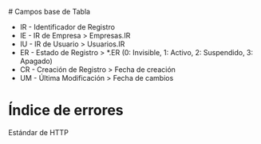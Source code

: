 # Campos base de Tabla
+ IR - Identificador de Registro 
+ IE - IR de Empresa > Empresas.IR 
+ IU - IR de Usuario > Usuarios.IR 
+ ER - Estado de Registro > *.ER (0: Invisible, 1: Activo, 2: Suspendido, 3: Apagado) 
+ CR - Creación de Registro > Fecha de creación 
+ UM - Última Modificación > Fecha de cambios 

# Índice de errores
Estándar de HTTP
